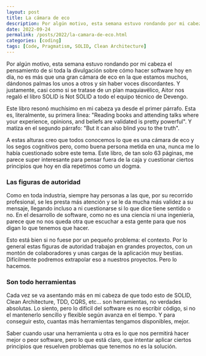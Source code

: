 ```yaml
---
layout: post
title: La cámara de eco
description: Por algún motivo, esta semana estuvo rondando por mi cabeza el pensamiento de si toda la divulgación sobre cómo hacer software hoy en día, no es más que una gran cámara de eco en la que estamos muchos, dándonos palmas los unos a otros y sin haber voces discordantes.
date: 2022-09-24
permalink: /posts/2022/la-camara-de-eco.html
categories: [coding]
tags: [Code, Pragmatism, SOLID, Clean Architecture]
---
```

Por algún motivo, esta semana estuvo rondando por mi cabeza el pensamiento de si toda la divulgación sobre cómo hacer software hoy en día, no es más que una gran cámara de eco en la que estamos muchos, dándonos palmas los unos a otros y sin haber voces discordantes. Y justamente, casi como si se tratase de un plan maquiavélico, Aitor nos regaló el libro SOLID is Not SOLID a todo el equipo técnico de Devengo.

Este libro resonó muchísimo en mi cabeza ya desde el primer párrafo. Esta es, literalmente, su primera linea: "Reading books and attending talks where your experience, opinions, and beliefs are validated is pretty powerful". Y matiza en el segundo párrafo: "But it can also blind you to the truth".

A estas alturas creo que todos conocemos lo que es una cámara de eco y los segos cognitivos pero, como buena persona metida en una, nunca me lo había cuestionado sobre este tema. Este libro, de tan solo 63 páginas, me parece super interesante para pensar fuera de la caja y cuestionar ciertos principios que hoy en día repetimos como un dogma.

### Las figuras de autoridad
Como en toda industria, siempre hay personas a las que, por su recorrido profesional, se les presta más atención y se le da mucha más validez a su mensaje, llegando incluso a ni cuestionarse si lo que dice tiene sentido o no. En el desarrollo de software, como no es una ciencia ni una ingeniería, parece que no nos queda otra que escuchar a esta gente para que nos digan lo que tenemos que hacer.

Esto está bien si no fuese por un pequeño problema: el contexto. Por lo general estas figuras de autoridad trabajan en grandes proyectos, con un montón de colaboradores y unas cargas de la aplicación muy bestias. Difícilmente podremos extrapolar eso a nuestros proyectos. Pero lo hacemos.

### Son todo herramientas
Cada vez se va asentando más en mi cabeza de que todo esto de SOLID, Clean Architecture, TDD, CQRS, etc... son herramientas, no verdades absolutas. Lo siento, pero lo dificil del software es no escribir código, si no el mantenerlo sencillo y flexible según avanza en el tiempo. Y para conseguir esto, cuantas más herramientas tengamos disponibles, mejor.

Saber cuando usar una herramienta u otra es lo que nos permitirá hacer mejor o peor software, pero lo que está claro, que intentar aplicar ciertos principios que resuelven problemas que tenemos no es la solución.

